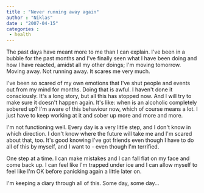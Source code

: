 ```yaml
---
title : "Never running away again"
author : "Niklas"
date : "2007-04-15"
categories : 
 - health
---
```


The past days have meant more to me than I can explain. I've been in a bubble for the past months and I've finally seen what I have been doing and how I have reacted, amidst all my other doings; I'm moving tomorrow. Moving away. Not running away. It scares me very much.

I've been so scared of my own emotions that I've shut people and events out from my mind for months. Doing that is awful. I haven't done it consciously. It's a long story, but all this has stopped now. And I will try to make sure it doesn't happen again. It's like: when is an alcoholic completely sobered up? I'm aware of this behaviour now, which of course means a lot. I just have to keep working at it and sober up more and more and more.

I'm not functioning well. Every day is a very little step, and I don't know in which direction. I don't know where the future will take me and I'm scared about that, too. It's good knowing I've got friends even though I have to do all of this by myself, and I want to - even though I'm terrified.

One step at a time. I can make mistakes and I can fall flat on my face and come back up. I can feel like I'm trapped under ice and I can allow myself to feel like I'm OK before panicking again a little later on.

I'm keeping a diary through all of this. Some day, some day...

